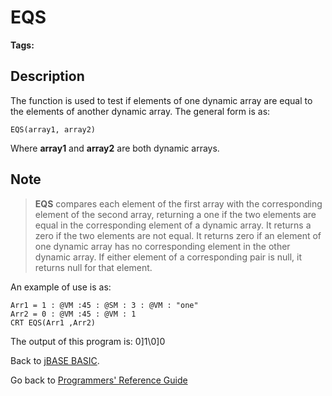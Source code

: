 # EQS

<PageHeader />

**Tags:**
<badge text='dynamic array operations' vertical='middle' />

## Description

The function is used to test if elements of one dynamic array are equal to the elements of another dynamic array. The general form is as:

```
EQS(array1, array2)
```

Where **array1** and **array2** are both dynamic arrays.

## Note

> **EQS** compares each element of the first array with the corresponding element of the second array, returning a one if the two elements are equal in the corresponding element of a dynamic array. It returns a zero if the two elements are not equal. It returns zero if an element of one dynamic array has no corresponding element in the other dynamic array. If either element of a corresponding pair is null, it returns null for that element.

An example of use is as:

```
Arr1 = 1 : @VM :45 : @SM : 3 : @VM : "one"
Arr2 = 0 : @VM :45 : @VM : 1
CRT EQS(Arr1 ,Arr2)
```

The output of this program is: 0]1\0]0

Back to [jBASE BASIC](./../jbase-basic-programmers-reference-guide).

Go back to [Programmers' Reference Guide](./../../reference-guides/jbc/README.md)

<PageFooter />
